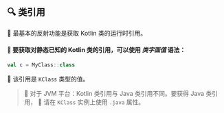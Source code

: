 ## 🔍 类引用

🌟 最基本的反射功能是获取 Kotlin 类的运行时引用。

#### 🚀 要获取对静态已知的 Kotlin 类的引用，可以使用 _类字面值_ 语法：

```kotlin
val c = MyClass::class
```

🌈 该引用是 `KClass` 类型的值。

> 🚀 对于 JVM 平台：Kotlin 类引用与 Java 类引用不同。要获得 Java 类引用，
> 🔧 请在 `KClass` 实例上使用 `.java` 属性。